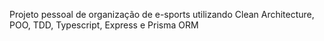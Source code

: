 Projeto pessoal de organização de e-sports utilizando Clean Architecture, POO, TDD, Typescript, Express e Prisma ORM

